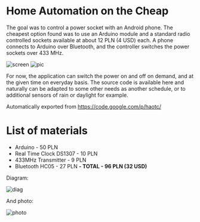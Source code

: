 # Home Automation on the Cheap

The goal was to control a power socket with an Android phone. The cheapest option found was to use an Arduino module and a standard radio controlled sockets available at about 12 PLN (4 USD) each. A phone connects to Arduino over Bluetooth, and the controller switches the power sockets over 433 MHz.

![screen](http://haotc.googlecode.com/svn/wiki/images/Screenshot_2014-08-16-18-42-26.png)
![pic](http://haotc.googlecode.com/svn/wiki/images/IMG_20140816_175229.jpg)

For now, the application can switch the power on and off on demand, and at the given time on everyday basis. The source code is available here and naturally can be adapted to some other needs as another schedule, or to additional sensors of rain or daylight for example.

Automatically exported from https://code.google.com/p/haotc/

# List of materials

- Arduino - 50 PLN
- Real Time Clock DS1307 - 10 PLN
- 433MHz Transmitter - 9 PLN
- Bluetooth HC05 - 27 PLN
**- TOTAL - 96 PLN (32 USD)**

Diagram:

![diag](http://haotc.googlecode.com/svn/wiki/images/ardu_bb.png)

And photo:

![photo](http://haotc.googlecode.com/svn/wiki/images/IMG_20140816_122154.jpg)
